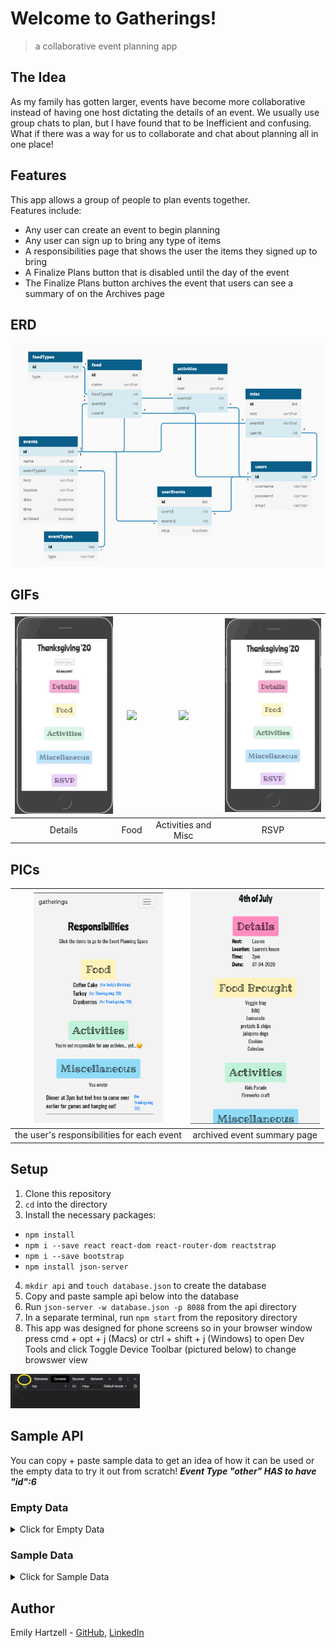# Welcome to Gatherings!

> a collaborative event planning app

## The Idea

As my family has gotten larger, events have become more collaborative instead of having one host dictating the details of an event. We usually use group chats to plan, but I have found that to be Inefficient and confusing. What if there was a way for us to collaborate and chat about planning all in one place!

## Features

This app allows a group of people to plan events together. <br />
Features include:
* Any user can create an event to begin planning
* Any user can sign up to bring any type of items
* A responsibilities page that shows the user the items they signed up to bring
* A Finalize Plans button that is disabled until the day of the event
* The Finalize Plans button archives the event that users can see a summary of on the Archives page

## ERD
<img src="./images/gatherings-ERD.png">

## GIFs
| <img src="./images/detailsGIF.gif" width="207"> | <img src="./images/foodGIF.gif" width="207"> | <img src="./images/actMiscGIF.gif" width="207"> | <img src="./images/rsvpGIF.gif" width="207"> |
| :---: | :---: | :---: | :---: |
| Details | Food | Activities and Misc | RSVP |

## PICs
| <img src="./images/resp.png" width="207"> | <img src="./images/archive.png" width="207"> 
| :---: | :---: |
| the user's responsibilities for each event | archived event summary page |


## Setup
1. Clone this repository
2. ```cd``` into the directory
3. Install the necessary packages:
* ```npm install```
* ```npm i --save react react-dom react-router-dom reactstrap```
* ```npm i --save bootstrap```
* ```npm install json-server```
4. ```mkdir api``` and ```touch database.json``` to create the database
5. Copy and paste sample api below into the database
6. Run ```json-server -w database.json -p 8088``` from the api directory
7. In a separate terminal, run ```npm start``` from the repository directory
8. This app was designed for phone screens so in your browser window press cmd + opt + j (Macs) or ctrl + shift + j (Windows) to open Dev Tools and click Toggle Device Toolbar (pictured below) to change browswer view

<img src="./images/devTools.png" width="207"> 

## Sample API

You can copy + paste sample data to get an idea of how it can be used or the empty data to try it out from scratch!
***Event Type "other" HAS to have "id":6***

### Empty Data
<details><summary>Click for Empty Data</summary>
<p>

```

                {
                   "events": [],
                   "eventTypes": [
                     {
                        "id": 1,
                        "type": "Birthday"
                     },
                     {
                        "id": 2,
                        "type": "Easter"
                     },
                     {
                        "id": 3,
                        "type": "4th of July"
                        },
                     {
                        "id": 4,
                        "type": "Thanksgiving"
                     },
                     {
                        "id": 5,
                        "type": "Christmas"
                     },
                     {
                        "id": 6,
                        "type": "Other"
                     }
                  ],
                   "users": [],
                   "userEvents": [],
                   "food":[],
                   "misc":[],
                   "activities": [],
                   "foodTypes": []
                }

```

</p>
</details>

### Sample Data
<details><summary>Click for Sample Data</summary>
<p>

```
{
   "events": [    
      {
         "name": "Jane's Birthday",
         "eventTypeId": 1,
         "date": "2020-12-11",
         "host": "click edit",
         "location": "to add",
         "time": "details!",
         "archived": false,
         "id": 1
      },
      {
         "id": 2,
         "name": "4th of July",
         "eventTypeId": 3,
         "date": "2020-07-04",
         "host": "Jane",
         "location": "Jane's house",
         "time": "2pm",
         "archived": true
      }
   ],
   "eventTypes": [
      {
         "id": 1,
         "type": "Birthday"
      },
      {
         "id": 2,
         "type": "Easter"
      },
      {
         "id": 3,
         "type": "4th of July"
         },
      {
         "id": 4,
         "type": "Thanksgiving"
      },
      {
         "id": 5,
         "type": "Christmas"
      },
      {
         "id": 6,
         "type": "Other"
      }
   ],
   "users": [
      {
         "email": "emily@emily.com",
         "password": "123",
         "fname": "Jane",
         "lname": "Doe",
         "id": 1
      }
   ],
   "userEvents": [
      {
         "id": 1,
         "userId": 1,
         "eventId": 1,
         "rsvp": true
      },
      {
         "id": 2,
         "userId": 1,
         "eventId": 2,
         "rsvp": true
      }
   ],
   "food":[],
   "misc":[],
   "activities": [],
   "foodTypes": [
      {
         "id": 1,
         "type": "Main"
      },
      {
         "id": 2,
         "type": "Sides"
      },
      {
         "id": 3,
         "type": "Dessert"
      },
      {
         "id": 4,
         "type": "Drinks"
      },
      {
         "id": 5,
         "type": "Snacks"
      }
   ]
}
```

</p>
</details>

## Author

Emily Hartzell - [GitHub](https://github.com/egeehartz), [LinkedIn](www.linkedin.com/in/emilyhartzell)
